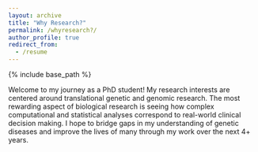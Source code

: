 ```yaml
---
layout: archive
title: "Why Research?"
permalink: /whyresearch?/
author_profile: true
redirect_from:
  - /resume
---
```


{% include base_path %}

Welcome to my journey as a PhD student! My research interests are centered around translational genetic and genomic research. The most rewarding aspect of biological research is seeing how complex computational and statistical analyses correspond to real-world clinical decision making. I hope to bridge gaps in my understanding of genetic diseases and improve the lives of many through my work over the next 4+ years. 



